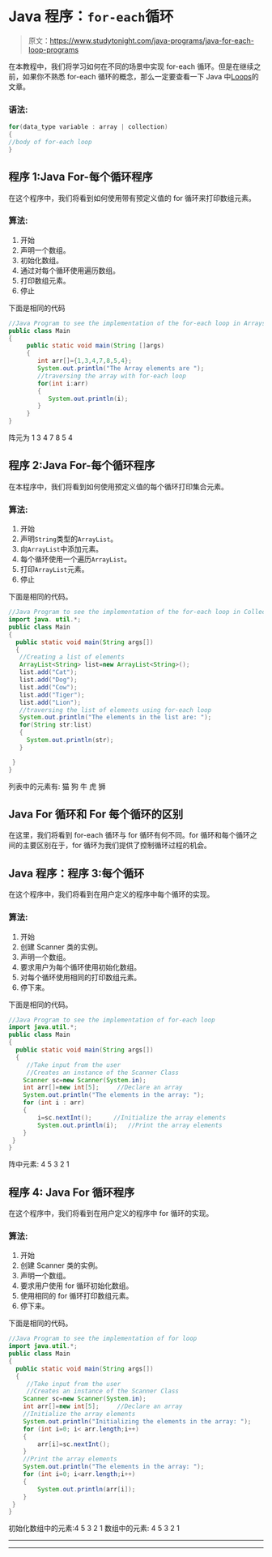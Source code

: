 # Java 程序：`for-each`循环

> 原文：<https://www.studytonight.com/java-programs/java-for-each-loop-programs>

在本教程中，我们将学习如何在不同的场景中实现 for-each 循环。但是在继续之前，如果你不熟悉 for-each 循环的概念，那么一定要查看一下 Java 中[Loops](https://www.studytonight.com/java/loops-in-java.php)的文章。

### 语法:

```java
for(data_type variable : array | collection)
{  
//body of for-each loop  
} 
```

## 程序 1:Java For-每个循环程序

在这个程序中，我们将看到如何使用带有预定义值的 for 循环来打印数组元素。

### 算法:

1.  开始
2.  声明一个数组。
3.  初始化数组。
4.  通过对每个循环使用遍历数组。
5.  打印数组元素。
6.  停止

下面是相同的代码

```java
//Java Program to see the implementation of the for-each loop in Arrays
public class Main
{
     public static void main(String []args)
     {
        int arr[]={1,3,4,7,8,5,4};  
        System.out.println("The Array elements are ");
        //traversing the array with for-each loop  
        for(int i:arr)
        {  
           System.out.println(i);  
        }  
     }
} 
```

阵元为
1
3
4
7
8
5
4

## 程序 2:Java For-每个循环程序

在本程序中，我们将看到如何使用预定义值的每个循环打印集合元素。

### 算法:

1.  开始
2.  声明`String`类型的`ArrayList`。
3.  向`ArrayList`中添加元素。
4.  每个循环使用一个遍历`ArrayList`。
5.  打印`ArrayList`元素。
6.  停止

下面是相同的代码。

```java
//Java Program to see the implementation of the for-each loop in Collections
import java. util.*;  
public class Main
{  
  public static void main(String args[])
  {  
   //Creating a list of elements  
   ArrayList<String> list=new ArrayList<String>();  
   list.add("Cat");  
   list.add("Dog");  
   list.add("Cow"); 
   list.add("Tiger"); 
   list.add("Lion"); 
   //traversing the list of elements using for-each loop 
   System.out.println("The elements in the list are: ");  
   for(String str:list)
   {  
     System.out.println(str);  
   }  

 }   
} 
```

列表中的元素有:
猫
狗
牛
虎
狮

## Java For 循环和 For 每个循环的区别

在这里，我们将看到 for-each 循环与 for 循环有何不同。for 循环和每个循环之间的主要区别在于，for 循环为我们提供了控制循环过程的机会。

## Java 程序：程序 3:每个循环

在这个程序中，我们将看到在用户定义的程序中每个循环的实现。

### 算法:

1.  开始
2.  创建 Scanner 类的实例。
3.  声明一个数组。
4.  要求用户为每个循环使用初始化数组。
5.  对每个循环使用相同的打印数组元素。
6.  停下来。

下面是相同的代码。

```java
//Java Program to see the implementation of for-each loop
import java.util.*;  
public class Main
{  
  public static void main(String args[])
  {  
     //Take input from the user
     //Creates an instance of the Scanner Class
    Scanner sc=new Scanner(System.in);
    int arr[]=new int[5];     //Declare an array
    System.out.println("The elements in the array: ");
    for (int i : arr) 
    {
        i=sc.nextInt();      //Initialize the array elements
        System.out.println(i);   //Print the array elements
    }
 }   
} 
```

阵中元素:
4
5
3
2
1

## 程序 4: Java For 循环程序

在这个程序中，我们将看到在用户定义的程序中 for 循环的实现。

### 算法:

1.  开始
2.  创建 Scanner 类的实例。
3.  声明一个数组。
4.  要求用户使用 for 循环初始化数组。
5.  使用相同的 for 循环打印数组元素。
6.  停下来。

下面是相同的代码。

```java
//Java Program to see the implementation of for loop
import java.util.*;  
public class Main
{  
  public static void main(String args[])
  {  
     //Take input from the user
     //Creates an instance of the Scanner Class
    Scanner sc=new Scanner(System.in);
    int arr[]=new int[5];     //Declare an array 
    //Initialize the array elements
    System.out.println("Initializing the elements in the array: ");
    for (int i=0; i< arr.length;i++) 
    {
        arr[i]=sc.nextInt();
    }
    //Print the array elements
    System.out.println("The elements in the array: ");
    for (int i=0; i<arr.length;i++) 
    {
        System.out.println(arr[i]);
    }
 }   
} 
```

初始化数组中的元素:4 5 3 2 1
数组中的元素:
4
5
3
2
1

* * *

* * *